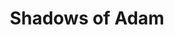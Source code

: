 ---
title: Shadows of Adam
platform: switch
genre:
  - rpg
digital: true
physical: false
guide: false
pending: false
posted: 2022-06-18
---